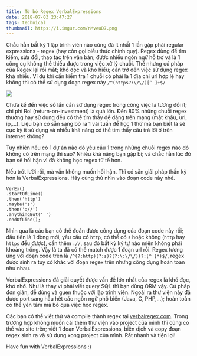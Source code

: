 ```yaml
---
title: Từ bỏ Regex VerbalExpressions
date: 2018-07-03 23:47:27
tags: technical
thumbnail: https://i.imgur.com/nMveuD7.png
---
```



Chắc hẳn bất kỳ 1 lập trình viên nào cũng đã ít nhất 1 lần gặp phải regular expressions - regex (hay còn gọi biểu thức chính quy). 
Regex dùng để tìm kiếm, sửa đổi, thao tác trên văn bản; được nhiều ngôn ngữ hỗ trợ
 và là 1 công cụ không thể thiếu được trong việc xử lý chuỗi. Thế nhưng
cú pháp của Regex lại rối mắt; khó đọc và khó hiểu; cản trở đến việc sử dụng regex khá nhiều. Ví dụ khi cần kiểm tra 1 chuỗi có phải 
là 1 địa chỉ url hợp lệ hay không thì có thể sử dụng đoạn regex này `/^(https?:\/\/)[^ ]+$/` 

![](https://i.imgur.com/nMveuD7.png)

Chưa kể đến việc số lần cần sử dụng regex trong công việc là tương đối ít; chi phí RoI (return-on-investment) là quá lớn. 
Đến 80% những chuỗi regex thường hay sử dụng đều có thể tìm thấy dễ dàng trên mạng (mật khẩu, url, ip,...). 
Liệu bạn có sẵn sàng bỏ ra 1 vài tuần để học 1 thứ mà bạn biết là sẽ cực kỳ ít sử dụng 
và nhiều khả năng có thể tìm thấy câu trả lời ở trên internet không?

Tuy nhiên nếu có 1 dự án nào đó yêu cầu 1 trong những chuỗi regex nào đó không có trên mạng thì sao?
Nhiều khả năng bạn gặp bí; và chắc hẳn lúc đó bạn sẽ hối hận vì đã không học regex tử tế hơn.

Nếu trót lười rồi, mà vẫn không muốn hối hận. Thì có sẵn giải pháp thần kỳ hơn là VerbalExpressions. Hãy cùng
thử nhìn vào đoạn code này nhé.

```
VerEx()
.startOfLine()
.then('http')
.maybe('s')
.then('://')
.anythingBut(' ')
.endOfLine();
```

Nhìn qua là các bạn có thể đoán được công dụng của đoạn code này rồi; 
đầu tiên là 1 dòng mới, yêu cầu có `http`, có thể có `s` hoặc không (`http` hay `https` đều được),
cần thêm `://`, sau đó bất kỳ ký tự nào miên không phải khoảng trống. Vậy là ta đã có thể match được 1 đoạn url rồi.
Regex tương ứng với đoạn code trên là `/^(?:http)(?:s)?(?:\:\/\/)(?:[^ ]*)$/`, regex được sinh ra tuy có 
khác với đoạn regex trên nhưng công dụng hoàn toàn như nhau.

VerbalExpressions đã giải quyết được vấn đề lớn nhất của regex là khó đọc, khó nhớ. Như là thay vì phải viết 
query SQL thì bạn dùng ORM vậy. Cú pháp đơn giản, dễ dùng và quen thuộc với lập trình viên. 
Ngoài ra thư viện này đã được port sang hầu hết các ngôn ngữ phổ biển (Java, C, PHP,...); hoàn toàn có thể yên tâm
mà bỏ qua việc học regex. 

Các bạn có thể viết thử và compile thành regex tại [verbalregex.com](https://verbalregex.com/).
Trong trường hợp không muốn cài thêm thư viện vào project của mình thì cũng có thể vào site trên; 
viết 1 đoạn VerbalExpressions, biên dịch và copy đoạn regex sinh ra và sử dụng xong project của mình. Rất nhanh và tiện lợi!
  
  
Have fun with VerbalExpressions :)
  
